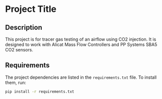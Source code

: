 # Project Title

## Description
This project is for tracer gas testing of an airflow using CO2 injection. 
It is designed to work with Alicat Mass Flow Controllers 
and PP Systems SBA5 CO2 sensors.

## Requirements
The project dependencies are listed in the `requirements.txt` file. 
To install them, run:
```bash
pip install -r requirements.txt

